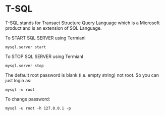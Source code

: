 # T-SQL

T-SQL stands for Transact Structure Query Language which is a Microsoft product and is an extension of SQL Language.

To START SQL SERVER using Termianl
```
mysql.server start
```

To STOP SQL SERVER using Termianl
```
mysql.server stop
```

The default root password is blank (i.e. empty string) not root. So you can just login as:
```
mysql -u root
```
To change password:
```
mysql -u root -h 127.0.0.1 -p
```